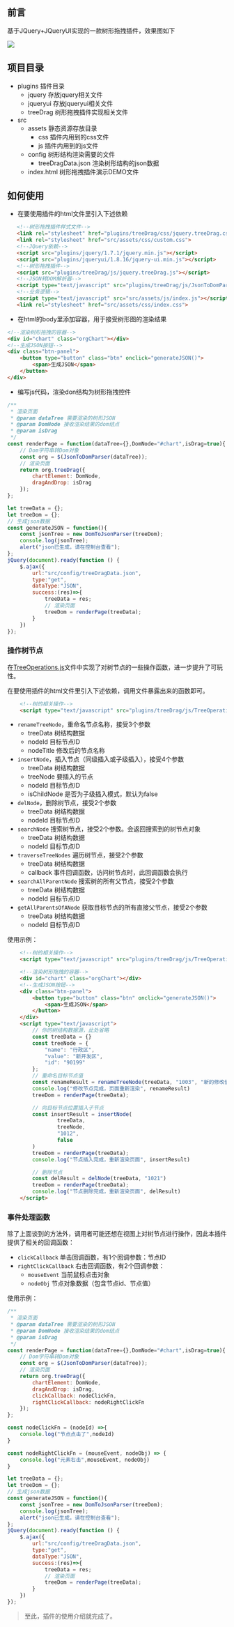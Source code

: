 ## 前言
基于JQuery+JQueryUI实现的一款树形拖拽插件，效果图如下

![](https://user-gold-cdn.xitu.io/2020/5/8/171f4b58065134b2?w=1782&h=739&f=gif&s=2214918)

## 项目目录
* plugins 插件目录
    * jquery 存放jquery相关文件
    * jqueryui 存放jqueryui相关文件
    * treeDrag 树形拖拽插件实现相关文件
* src
    * assets 静态资源存放目录
        * css 插件内用到的css文件
        * js 插件内用到的js文件
    * config 树形结构渲染需要的文件
        * treeDragData.json 渲染树形结构的json数据
    * index.html 树形拖拽插件演示DEMO文件
    
 ## 如何使用
 
 * 在要使用插件的html文件里引入下述依赖
 ```html
    <!--树形拖拽插件样式文件-->
    <link rel="stylesheet" href="plugins/treeDrag/css/jquery.treeDrag.css">
    <link rel="stylesheet" href="src/assets/css/custom.css">
    <!--JQuery依赖-->
    <script src="plugins/jquery/1.7.1/jquery.min.js"></script>
    <script src="plugins/jqueryui/1.8.16/jquery-ui.min.js"></script>
    <!--树形拖拽插件-->
    <script src="plugins/treeDrag/js/jquery.treeDrag.js"></script>
    <!--JSON转DOM解析器-->
    <script type="text/javascript" src="plugins/treeDrag/js/JsonToDomParser.js"></script>
    <!--业务逻辑-->
    <script type="text/javascript" src="src/assets/js/index.js"></script>
    <link rel="stylesheet" href="src/assets/css/index.css">
```
* 在html的body里添加容器，用于接受树形图的渲染结果

```html
<!--渲染树形拖拽的容器-->
<div id="chart" class="orgChart"></div>
<!--生成JSON按钮-->
<div class="btn-panel">
    <button type="button" class="btn" onclick="generateJSON()">
        <span>生成JSON</span>
    </button>
</div>
```
* 编写js代码，渲染don结构为树形拖拽控件
```javascript
/**
 * 渲染页面
 * @param dataTree 需要渲染的树形JSON
 * @param DomNode 接收渲染结果的dom结点
 * @param isDrag
 */
const renderPage = function(dataTree={},DomNode="#chart",isDrag=true){
    // Dom字符串转Dom对象
    const org = $(JsonToDomParser(dataTree));
    // 渲染页面
    return org.treeDrag({
        chartElement: DomNode,
        dragAndDrop: isDrag
    });
};

let treeData = {};
let treeDom = {};
// 生成json数据
const generateJSON = function(){
    const jsonTree = new DomToJsonParser(treeDom);
    console.log(jsonTree);
    alert("json已生成，请在控制台查看");
};
jQuery(document).ready(function () {
    $.ajax({
        url:"src/config/treeDragData.json",
        type:"get",
        dataType:"JSON",
        success:(res)=>{
            treeData = res;
            // 渲染页面
            treeDom = renderPage(treeData);
        }
    })
});
```

### 操作树节点
在[TreeOperations.js](plugins%2FtreeDrag%2Fjs%2FTreeOperations.js)文件中实现了对树节点的一些操作函数，进一步提升了可玩性。

在要使用插件的html文件里引入下述依赖，调用文件暴露出来的函数即可。
```html
    <!--树的相关操作-->
    <script type="text/javascript" src="plugins/treeDrag/js/TreeOperations.js"></script>
```
* `renameTreeNode`，重命名节点名称，接受3个参数
  * treeData 树结构数据
  * nodeId 目标节点ID
  * nodeTitle 修改后的节点名称
* `insertNode`，插入节点（同级插入或子级插入），接受4个参数
  * treeData 树结构数据 
  * treeNode 要插入的节点
  * nodeId 目标节点ID
  * isChildNode 是否为子级插入模式，默认为false
* `delNode`，删除树节点，接受2个参数
  * treeData 树结构数据
  * nodeId 目标节点ID
* `searchNode` 搜索树节点，接受2个参数。会返回搜索到的树节点对象
  * treeData 树结构数据
  * nodeId 目标节点ID
* `traverseTreeNodes` 遍历树节点，接受2个参数
  * treeData 树结构数据
  * callback 事件回调函数，访问树节点时，此回调函数会执行
* `searchAllParentNode` 搜索树的所有父节点，接受2个参数
  * treeData 树结构数据
  * nodeId 目标节点ID
* `getAllParentsOfANode` 获取目标节点的所有直接父节点，接受2个参数 
  * treeData 树结构数据
  * nodeId 目标节点ID

使用示例：
```html
    <!--树的相关操作-->
    <script type="text/javascript" src="plugins/treeDrag/js/TreeOperations.js"></script>

    <!--渲染树形拖拽的容器-->
    <div id="chart" class="orgChart"></div>
    <!--生成JSON按钮-->
    <div class="btn-panel">
        <button type="button" class="btn" onclick="generateJSON()">
            <span>生成JSON</span>
        </button>
    </div>
    <script type="text/javascript">
        // 你的树结构数据源，此处省略
        const treeData = {}
        const treeNode = {
            "name": "行政区",
            "value": "新开发区",
            "id": "90199"
        };
        // 重命名目标节点值
        const renameResult = renameTreeNode(treeData, "1003", "新的修改值")
        console.log("修改节点完成，页面重新渲染", renameResult)
        treeDom = renderPage(treeData);

        // 向目标节点位置插入子节点
        const insertResult = insertNode(
                treeData,
                treeNode,
                "1012",
                false
        )
        treeDom = renderPage(treeData);
        console.log("节点插入完成，重新渲染页面", insertResult)

        // 删除节点
        const delResult = delNode(treeData, "1021")
        treeDom = renderPage(treeData);
        console.log("节点删除完成，重新渲染页面", delResult)
    </script>
```
### 事件处理函数
除了上面谈到的方法外，调用者可能还想在视图上对树节点进行操作，因此本插件提供了相关的回调函数：
* `clickCallback` 单击回调函数，有1个回调参数：节点ID
* `rightClickCallback` 右击回调函数，有2个回调参数：
  * `mouseEvent` 当前鼠标点击对象
  * `nodeObj` 节点对象数据（包含节点id、节点值）

使用示例：
```javascript
/**
 * 渲染页面
 * @param dataTree 需要渲染的树形JSON
 * @param DomNode 接收渲染结果的dom结点
 * @param isDrag
 */
const renderPage = function(dataTree={},DomNode="#chart",isDrag=true){
    // Dom字符串转Dom对象
    const org = $(JsonToDomParser(dataTree));
    // 渲染页面
    return org.treeDrag({
        chartElement: DomNode,
        dragAndDrop: isDrag,
        clickCallback: nodeClickFn,
        rightClickCallback: nodeRightClickFn
    });
};

const nodeClickFn = (nodeId) =>{
    console.log("节点点击了",nodeId)
}

const nodeRightClickFn = (mouseEvent, nodeObj) => {
    console.log("元素右击",mouseEvent, nodeObj)
}

let treeData = {};
let treeDom = {};
// 生成json数据
const generateJSON = function(){
    const jsonTree = new DomToJsonParser(treeDom);
    console.log(jsonTree);
    alert("json已生成，请在控制台查看");
};
jQuery(document).ready(function () {
    $.ajax({
        url:"src/config/treeDragData.json",
        type:"get",
        dataType:"JSON",
        success:(res)=>{
            treeData = res;
            // 渲染页面
            treeDom = renderPage(treeData);
        }
    })
});
```

> 至此，插件的使用介绍就完成了。
